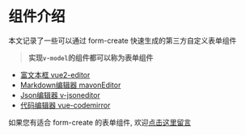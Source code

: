# 组件介绍
本文记录了一些可以通过 form-create 快速生成的第三方自定义表单组件
> **实现`v-model`的组件都可以称为表单组件**

- [富文本框 vue2-editor](/v2/guide/component/editor.html)
- [Markdown编辑器 mavonEditor](/v2/guide/component/markdown.html)
- [Json编辑器 v-jsoneditor](/v2/guide/component/v-jsoneditor.html)
- [代码编辑器 vue-codemirror](/v2/guide/component/vue-codemirror.html)

如果您有适合 form-create 的表单组件, 欢迎[点击这里留言](https://github.com/xaboy/form-create/issues/124)